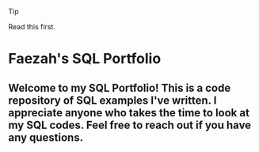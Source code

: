 > [!TIP]
> Read this first.


# Faezah's SQL Portfolio 
## Welcome to my SQL Portfolio! This is a code repository of SQL examples I've written. I appreciate anyone who takes the time to look at my SQL codes. Feel free to reach out if you have any questions. 
